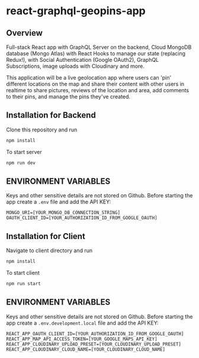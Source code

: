# react-graphql-geopins-app

## Overview

Full-stack React app with GraphQL Server on the backend, Cloud MongoDB database (Mongo Atlas) with React 
Hooks to manage our state (replacing Redux!), with Social Authentication (Google OAuth2), 
GraphQL Subscriptions, image uploads with Cloudinary and more.

This application will be a live geolocation app where users can 'pin' different locations on the map and 
share their content with other users in realtime to share pictures, reviews of the location and area, 
add comments to their pins, and manage the pins they've created.

## Installation for Backend

Clone this repository and run

```javascript
npm install
```

To start server

```javascript
npm run dev
```

## ENVIRONMENT VARIABLES

Keys and other sensitive details are not stored on Github. Before starting the app create a `.env` file and add the API KEY:

`MONGO_URI=[YOUR_MONGO_DB_CONNECTION_STRING]`<br/>
`OAUTH_CLIENT_ID=[YOUR_AUTHORIZATION_ID_FROM_GOOGLE_OAUTH]`

## Installation for Client

Navigate to client directory and run

```javascript
npm install
```

To start client

```javascript
npm run start
```

## ENVIRONMENT VARIABLES

Keys and other sensitive details are not stored on Github. Before starting the app create a `.env.development.local` file and add the API KEY:

`REACT_APP_OAUTH_CLIENT_ID=[YOUR_AUTHORIZATION_ID_FROM_GOOGLE_OAUTH]`<br/>
`REACT_APP_MAP_API_ACCESS_TOKEN=[YOUR_GOOGLE_MAPS_API_KEY]`<br/>
`REACT_APP_CLOUDINARY_UPLOAD_PRESET=[YOUR_CLOUDINARY_UPLOAD_PRESET]`<br/>
`REACT_APP_CLOUDINARY_CLOUD_NAME=[YOUR_CLOUDINARY_CLOUD_NAME]`
